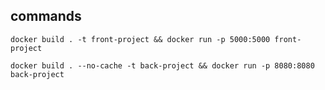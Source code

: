 ## commands

`docker build . -t front-project && docker run -p 5000:5000 front-project`

`docker build . --no-cache -t back-project && docker run -p 8080:8080 back-project`
